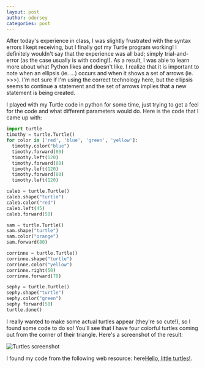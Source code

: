 ```yaml
---
layout: post
author: odorsey
categories: post
---
```


After today's experience in class, I was slightly frustrated with the syntax errors I kept receiving, but I finally got my Turtle program working! I definitely wouldn't say that the experience was all bad; simply trial-and-error (as the case usually is with coding!). As a result, I was able to learn more about what Python likes and doesn't like. I realize that it is important to note when an ellipsis (ie. ...) occurs and when it shows a set of arrows (ie. >>>). I'm not sure if I'm using the correct technology here, but the ellipsis seems to continue a statement and the set of arrows implies that a new statement is being created. 

I played with my Turtle code in python for some time, just trying to get a feel for the code and what different parameters would do. Here is the code that I came up with: 

```python
import turtle
timothy = turtle.Turtle()
for color in ['red', 'blue', 'green', 'yellow']:
  timothy.color("blue")
  timothy.forward(80)
  timothy.left(120)
  timothy.forward(80)
  timothy.left(120)
  timothy.forward(80)
  timothy.left(120)

caleb = turtle.Turtle()
caleb.shape("turtle")
caleb.color("red")
caleb.left(45)
caleb.forward(50)

sam = turtle.Turtle()
sam.shape("turtle")
sam.color("orange")
sam.forward(80)

corrinne = turtle.Turtle()
corrinne.shape("turtle")
corrinne.color("yellow")
corrinne.right(50)
corrinne.forward(70)

sephy = turtle.Turtle()
sephy.shape("turtle")
sephy.color("green")
sephy forward(50)
turtle.done()
```

I really wanted to make some actual turtles appear (they're so cute!), so I found some code to do so! You'll see that I have four colorful turtles coming out from the corner of their triangle. Here's a screenshot of the result:

![Turtles screenshot](https://plus.google.com/?utm_source=bk&utm_medium=ha&utm_campaign=plusgeneralb2c&utm_term=%2Bgoogle%20%2Bplus&gclid=CNqU4pbavrkCFeRj7Aod4nkAiQ&partnerid=ussebr)

I found my code from the following web resource: here[Hello, little turtles!](http://openbookproject.net/thinkcs/python/english3e/hello_little_turtles.html). 
